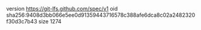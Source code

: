 version https://git-lfs.github.com/spec/v1
oid sha256:9408d3bb066e5ee0d91359443716578c388afe6dca8c02a2482320f30d3c7b43
size 1274
